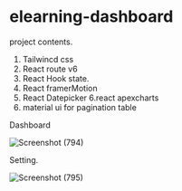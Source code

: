 # elearning-dashboard
project contents.
1. Tailwincd css
1. React route v6
2. React Hook state.
3. React framerMotion
5. React Datepicker 
6.react apexcharts
7. material ui for pagination table


Dashboard

![Screenshot (794)](https://github.com/Abdirasaaq-Nor/elearning-dashboard/assets/93242333/d2dad5bd-c786-4e9d-8547-8bedd5774777)


Setting.


![Screenshot (795)](https://github.com/Abdirasaaq-Nor/elearning-dashboard/assets/93242333/196d5ff9-a8af-4b0d-a547-9db64c5fb388)

